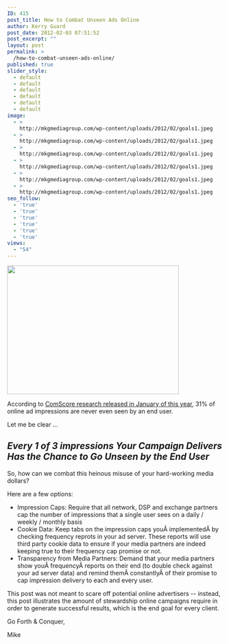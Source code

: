 ```yaml
---
ID: 415
post_title: How to Combat Unseen Ads Online
author: Kerry Guard
post_date: 2012-02-03 07:51:52
post_excerpt: ""
layout: post
permalink: >
  /how-to-combat-unseen-ads-online/
published: true
slider_style:
  - default
  - default
  - default
  - default
  - default
  - default
image:
  - >
    http://mkgmediagroup.com/wp-content/uploads/2012/02/goals1.jpeg
  - >
    http://mkgmediagroup.com/wp-content/uploads/2012/02/goals1.jpeg
  - >
    http://mkgmediagroup.com/wp-content/uploads/2012/02/goals1.jpeg
  - >
    http://mkgmediagroup.com/wp-content/uploads/2012/02/goals1.jpeg
  - >
    http://mkgmediagroup.com/wp-content/uploads/2012/02/goals1.jpeg
  - >
    http://mkgmediagroup.com/wp-content/uploads/2012/02/goals1.jpeg
seo_follow:
  - 'true'
  - 'true'
  - 'true'
  - 'true'
  - 'true'
  - 'true'
views:
  - "54"
---
```

<p style="text-align: left;"><img class="alignleft size-full wp-image-417" title="goals" src="http://mkgmediagroup.com/wp-content/uploads/2012/02/goals.jpeg" alt="" width="400" height="300" /></p>
<p style="text-align: left;">According to <a href="http://www.comscore.com/Press_Events/Press_Releases/2012/1/comScore_Introduces_Validated_Campaign_Essentials" target="_blank">ComScore research released in January of this year</a>, 31% of online ad impressions are never even seen by an end user.</p>
<p style="text-align: left;">Let me be clear ...</p>

<h2 style="text-align: left;"><em>Every 1 of 3 impressions Your Campaign Delivers Has the Chance to Go Unseen by the End User</em></h2>
<p style="text-align: left;">So, how can we combat this heinous misuse of your hard-working media dollars?</p>
<p style="text-align: left;">Here are a few options:</p>

<ul style="text-align: left;">
	<li>Impression Caps: Require that all network, DSP and exchange partners cap the number of impressions that a single user sees on a daily / weekly / monthly basis</li>
	<li>Cookie Data: Keep tabs on the impression caps youÂ implementedÂ by checking frequency reprots in your ad server. These reports will use third party cookie data to ensure if your media partners are indeed keeping true to their frequency cap promise or not.</li>
	<li>Transparency from Media Partners: Demand that your media partners show youÂ frequencyÂ reports on their end (to double check against your ad server data) and remind themÂ constantlyÂ of their promise to cap impression delivery to each and every user.</li>
</ul>
<p style="text-align: left;">This post was not meant to scare off potential online advertisers -- instead, this post illustrates the amount of stewardship online campaigns require in order to generate successful results, which is the end goal for every client.</p>
<p style="text-align: left;">Go Forth &amp; Conquer,</p>
<p style="text-align: left;">Mike</p>